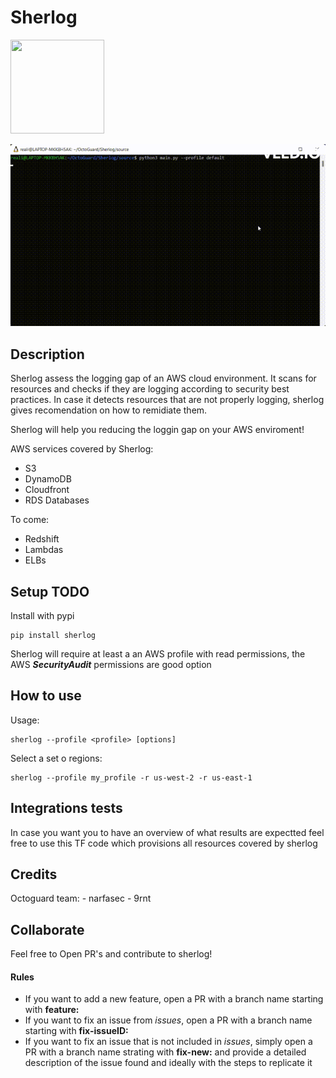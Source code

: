 # Sherlog
<img src="https://www.clipartmax.com/png/middle/97-976283_sherlock-holmes-icon-sherlock-holmes-icon-png.png" width="150" height="150">

![](assets/sherlog.gif)
## Description
Sherlog assess the logging gap of an AWS cloud environment. It scans for resources and checks if they are logging according to security best practices. In case it detects resources that are not properly logging, sherlog gives recomendation on how to remidiate them. 

Sherlog will help you reducing the loggin gap on your AWS enviroment!

AWS services covered by Sherlog:
- S3
- DynamoDB
- Cloudfront
- RDS Databases

To come:
- Redshift
- Lambdas
- ELBs

## Setup TODO
Install with pypi
```
pip install sherlog
```
Sherlog will require at least a an AWS profile with read permissions, the AWS ***SecurityAudit*** permissions are good option
## How to use

Usage:
```
sherlog --profile <profile> [options]
```

Select a set o regions:
```
sherlog --profile my_profile -r us-west-2 -r us-east-1
```

## Integrations tests
In case you want you to have an overview of what results are expectted feel free to use this TF code which provisions all resources covered by sherlog

## Credits

Octoguard team:
    - narfasec
    - 9rnt

## Collaborate
Feel free to Open PR's and contribute to sherlog!
#### Rules
- If you want to add a new feature, open a PR with a branch name starting with **feature:**
- If you want to fix an issue from *issues*, open a PR with a branch name starting with **fix-issueID:**
- If you want to fix an issue that is not included in *issues*, simply open a PR with a branch name strating with **fix-new:** and provide a detailed description of the issue found and ideally with the steps to replicate it
